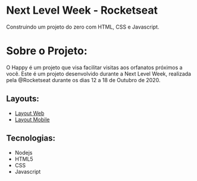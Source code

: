 <h1> Next Level Week - Rocketseat </h1>
Construindo um projeto do zero com HTML, CSS e Javascript.

<h1> Sobre o Projeto: </h1>
O Happy é um projeto que visa facilitar visitas aos orfanatos próximos a você.
Este é um projeto desenvolvido durante a Next Level Week, realizada pela @Rocketseat durante os dias 12 a 18 de Outubro de 2020.

<h2>Layouts: </h2>
<ul>
  <li> <a href="https://www.figma.com/file/mDEbnoojksG4w8sOxmudh3/Happy-Web?node-id=0%3A1" rel="nofollow"> Layout Web </a> </li>
  <li> <a href="https://www.figma.com/file/X27FfVxAgy9f5IFa7ONlph/Happy-Mobile?node-id=0%3A1" rel="nofollow"> Layout Mobile </a> </li>
</ul>

<h2> Tecnologias: </h2>
<ul>
  <li> Nodejs </li>
  <li> HTML5 </li>
  <li> CSS </li>
  <li> Javascript </li>
</ul>



